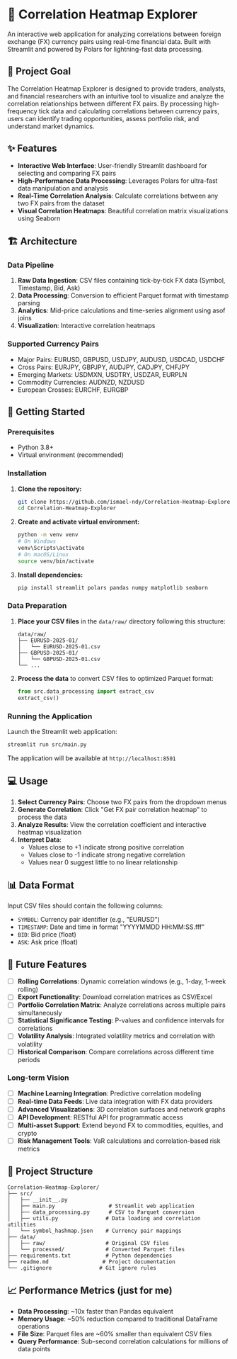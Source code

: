 # 🔗 Correlation Heatmap Explorer

An interactive web application for analyzing correlations between foreign exchange (FX) currency pairs using real-time financial data. Built with Streamlit and powered by Polars for lightning-fast data processing.

## 🎯 Project Goal

The Correlation Heatmap Explorer is designed to provide traders, analysts, and financial researchers with an intuitive tool to visualize and analyze the correlation relationships between different FX pairs. By processing high-frequency tick data and calculating correlations between currency pairs, users can identify trading opportunities, assess portfolio risk, and understand market dynamics.

## ✨ Features

- **Interactive Web Interface**: User-friendly Streamlit dashboard for selecting and comparing FX pairs
- **High-Performance Data Processing**: Leverages Polars for ultra-fast data manipulation and analysis
- **Real-Time Correlation Analysis**: Calculate correlations between any two FX pairs from the dataset
- **Visual Correlation Heatmaps**: Beautiful correlation matrix visualizations using Seaborn

## 🏗️ Architecture

### Data Pipeline

1. **Raw Data Ingestion**: CSV files containing tick-by-tick FX data (Symbol, Timestamp, Bid, Ask)
2. **Data Processing**: Conversion to efficient Parquet format with timestamp parsing
3. **Analytics**: Mid-price calculations and time-series alignment using asof joins
4. **Visualization**: Interactive correlation heatmaps

### Supported Currency Pairs

- Major Pairs: EURUSD, GBPUSD, USDJPY, AUDUSD, USDCAD, USDCHF
- Cross Pairs: EURJPY, GBPJPY, AUDJPY, CADJPY, CHFJPY
- Emerging Markets: USDMXN, USDTRY, USDZAR, EURPLN
- Commodity Currencies: AUDNZD, NZDUSD
- European Crosses: EURCHF, EURGBP

## 🚀 Getting Started

### Prerequisites

- Python 3.8+
- Virtual environment (recommended)

### Installation

1. **Clone the repository:**

   ```bash
   git clone https://github.com/ismael-ndy/Correlation-Heatmap-Explorer.git
   cd Correlation-Heatmap-Explorer
   ```

2. **Create and activate virtual environment:**

   ```bash
   python -m venv venv
   # On Windows
   venv\Scripts\activate
   # On macOS/Linux
   source venv/bin/activate
   ```

3. **Install dependencies:**
   ```bash
   pip install streamlit polars pandas numpy matplotlib seaborn
   ```

### Data Preparation

1. **Place your CSV files** in the `data/raw/` directory following this structure:

   ```
   data/raw/
   ├── EURUSD-2025-01/
   │   └── EURUSD-2025-01.csv
   ├── GBPUSD-2025-01/
   │   └── GBPUSD-2025-01.csv
   └── ...
   ```

2. **Process the data** to convert CSV files to optimized Parquet format:
   ```python
   from src.data_processing import extract_csv
   extract_csv()
   ```

### Running the Application

Launch the Streamlit web application:

```bash
streamlit run src/main.py
```

The application will be available at `http://localhost:8501`

## 💻 Usage

1. **Select Currency Pairs**: Choose two FX pairs from the dropdown menus
2. **Generate Correlation**: Click "Get FX pair correlation heatmap" to process the data
3. **Analyze Results**: View the correlation coefficient and interactive heatmap visualization
4. **Interpret Data**:
   - Values close to +1 indicate strong positive correlation
   - Values close to -1 indicate strong negative correlation
   - Values near 0 suggest little to no linear relationship

## 📊 Data Format

Input CSV files should contain the following columns:

- `SYMBOL`: Currency pair identifier (e.g., "EURUSD")
- `TIMESTAMP`: Date and time in format "YYYYMMDD HH:MM:SS.fff"
- `BID`: Bid price (float)
- `ASK`: Ask price (float)

## 🔮 Future Features

- [ ] **Rolling Correlations**: Dynamic correlation windows (e.g., 1-day, 1-week rolling)
- [ ] **Export Functionality**: Download correlation matrices as CSV/Excel
- [ ] **Portfolio Correlation Matrix**: Analyze correlations across multiple pairs simultaneously
- [ ] **Statistical Significance Testing**: P-values and confidence intervals for correlations
- [ ] **Volatility Analysis**: Integrated volatility metrics and correlation with volatility
- [ ] **Historical Comparison**: Compare correlations across different time periods

### Long-term Vision

- [ ] **Machine Learning Integration**: Predictive correlation modeling
- [ ] **Real-time Data Feeds**: Live data integration with FX data providers
- [ ] **Advanced Visualizations**: 3D correlation surfaces and network graphs
- [ ] **API Development**: RESTful API for programmatic access
- [ ] **Multi-asset Support**: Extend beyond FX to commodities, equities, and crypto
- [ ] **Risk Management Tools**: VaR calculations and correlation-based risk metrics

## 📁 Project Structure

```
Correlation-Heatmap-Explorer/
├── src/
│   ├── __init__.py
│   ├── main.py                 # Streamlit web application
│   ├── data_processing.py      # CSV to Parquet conversion
│   ├── utils.py               # Data loading and correlation utilities
│   └── symbol_hashmap.json    # Currency pair mappings
├── data/
│   ├── raw/                   # Original CSV files
│   └── processed/             # Converted Parquet files
├── requirements.txt           # Python dependencies
├── readme.md                 # Project documentation
└── .gitignore               # Git ignore rules
```

## 📈 Performance Metrics (just for me)

- **Data Processing**: ~10x faster than Pandas equivalent
- **Memory Usage**: ~50% reduction compared to traditional DataFrame operations
- **File Size**: Parquet files are ~60% smaller than equivalent CSV files
- **Query Performance**: Sub-second correlation calculations for millions of data points
